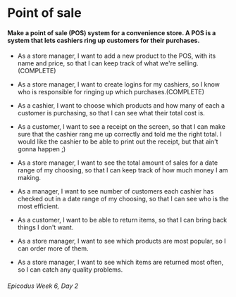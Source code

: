 # Point of sale

#### Make a point of sale (POS) system for a convenience store. A POS is a system that lets cashiers ring up customers for their purchases.

* As a store manager, I want to add a new product to the POS, with its name and price, so that I can keep track of what we're selling. (COMPLETE)

* As a store manager, I want to create logins for my cashiers, so I know who is responsible for ringing up which purchases.(COMPLETE)

* As a cashier, I want to choose which products and how many of each a customer is purchasing, so that I can see what their total cost is.
* As a customer, I want to see a receipt on the screen, so that I can make sure that the cashier rang me up correctly and told me the right total. I would like the cashier to be able to print out the receipt, but that ain't gonna happen ;)
* As a store manager, I want to see the total amount of sales for a date range of my choosing, so that I can keep track of how much money I am making.
* As a manager, I want to see number of customers each cashier has checked out in a date range of my choosing, so that I can see who is the most efficient.
* As a customer, I want to be able to return items, so that I can bring back things I don't want.
* As a store manager, I want to see which products are most popular, so I can order more of them.
* As a store manager, I want to see which items are returned most often, so I can catch any quality problems.

###### Epicodus Week 6, Day 2
